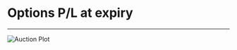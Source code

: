# Options P/L at expiry

---

![Auction Plot](https://github.com/user-attachments/assets/520e3375-2e7f-427b-a655-82ec23aa64c7)

